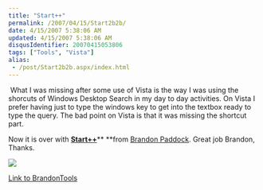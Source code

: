 ```yaml
---
title: "Start++"
permalink: /2007/04/15/Start2b2b/
date: 4/15/2007 5:38:06 AM
updated: 4/15/2007 5:38:06 AM
disqusIdentifier: 20070415053806
tags: ["Tools", "Vista"]
alias:
 - /post/Start2b2b.aspx/index.html
---
```

 What I was missing after some use of Vista is the way I was using the shorcuts of Windows Desktop Search in my day to day activities. On Vista I prefer having just to type the windows key to get into the textbox ready to type the query. The bad point on Vista is that it was missing the shortcut part. 

Now it is over with [**Start++**](http://brandontools.com/content/StartPlusPlus.aspx)** **from [Brandon Paddock](http://brandonlive.com/). Great job Brandon, Thanks.
<!-- more -->

![](http://brandontools.com/images/screen8.jpg) 

[Link to BrandonTools](http://brandontools.com/content/StartPlusPlus.aspx)
